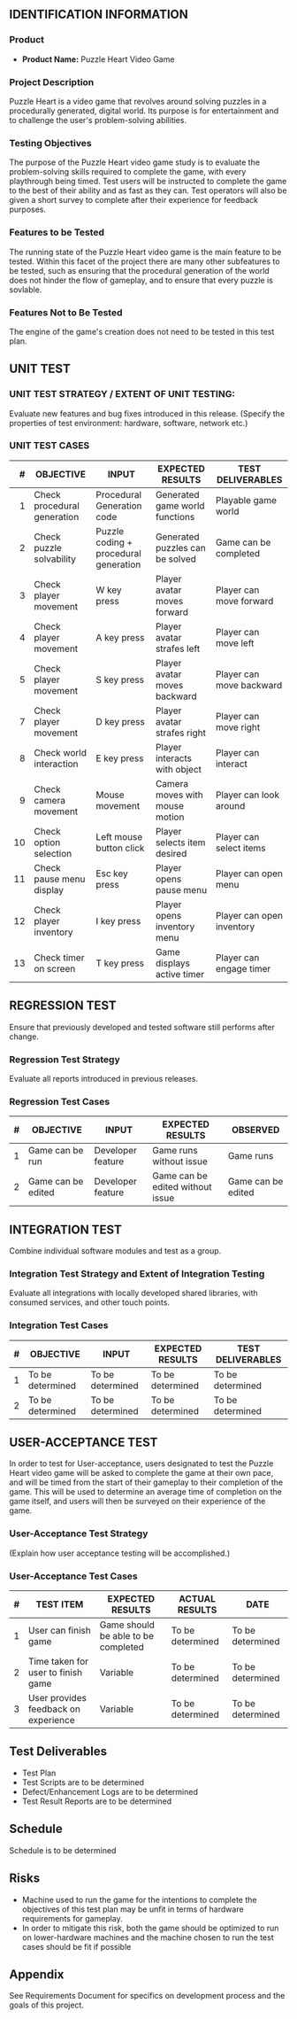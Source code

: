 IDENTIFICATION INFORMATION
--------------------------

### Product

- **Product Name:** Puzzle Heart Video Game

### Project Description

Puzzle Heart is a video game that revolves around solving puzzles in a procedurally generated, digital world. 
Its purpose is for entertainment and to challenge the user's problem-solving abilities.

### Testing Objectives

The purpose of the Puzzle Heart video game study is to evaluate the
problem-solving skills required to complete the game, with every playthrough
being timed. Test users will be instructed to complete the game to the best
of their ability and as fast as they can. Test operators will also be given a
short survey to complete after their experience for feedback purposes.

### Features to be Tested

The running state of the Puzzle Heart video game is the main feature to be tested. 
Within this facet of the project there are many other subfeatures to be tested, 
such as ensuring that the procedural generation of the world does not hinder 
the flow of gameplay, and to ensure that every puzzle is sovlable.


### Features Not to Be Tested

The engine of the game's creation does not need to be tested in this test plan.


UNIT TEST
---------

### UNIT TEST STRATEGY / EXTENT OF UNIT TESTING:

Evaluate new features and bug fixes introduced in this release. 
(Specify the properties of test environment: hardware, software, network etc.)

### UNIT TEST CASES

| \#  |          OBJECTIVE          |                   INPUT                    |         EXPECTED RESULTS        |     TEST DELIVERABLES     |
| --: | --------------------------- | ------------------------------------------ | ------------------------------- | ------------------------- |
|  1  | Check procedural generation | Procedural Generation code                 | Generated game world functions  | Playable game world       |
|  2  | Check puzzle solvability    | Puzzle coding + procedural generation      | Generated puzzles can be solved | Game can be completed     |
|  3  | Check player movement       | W key press                                | Player avatar moves forward     | Player can move forward   |
|  4  | Check player movement       | A key press                                | Player avatar strafes left      | Player can move left      |
|  5  | Check player movement       | S key press                                | Player avatar moves backward    | Player can move backward  |
|  7  | Check player movement       | D key press                                | Player avatar strafes right     | Player can move right     |
|  8  | Check world interaction     | E key press                                | Player interacts with object    | Player can interact       |
|  9  | Check camera movement       | Mouse movement                             | Camera moves with mouse motion  | Player can look around    |
| 10  | Check option selection      | Left mouse button click                    | Player selects item desired     | Player can select items   |
| 11  | Check pause menu display    | Esc key press                              | Player opens pause menu         | Player can open menu      |
| 12  | Check player inventory      | I key press                                | Player opens inventory menu     | Player can open inventory |
| 13  | Check timer on screen       | T key press                                | Game displays active timer      | Player can engage timer   |


REGRESSION TEST
---------------

Ensure that previously developed and tested software still performs after change.

### Regression Test Strategy

Evaluate all reports introduced in previous releases.

### Regression Test Cases

| #   |     OBJECTIVE      |       INPUT       |         EXPECTED RESULTS         |      OBSERVED      |
| --: | ------------------ | ----------------- | -------------------------------- | ------------------ |
|  1  | Game can be run    | Developer feature | Game runs without issue          | Game runs          |
|  2  | Game can be edited | Developer feature | Game can be edited without issue | Game can be edited |


INTEGRATION TEST
----------------

Combine individual software modules and test as a group.

### Integration Test Strategy and Extent of Integration Testing

Evaluate all integrations with locally developed shared libraries, with consumed services, and other touch points.

### Integration Test Cases

| #   |    OBJECTIVE     |       INPUT      | EXPECTED RESULTS | TEST DELIVERABLES |
| --: | ---------------- | ---------------- | ---------------- | ----------------- |
|  1  | To be determined | To be determined | To be determined | To be determined  |
|  2  | To be determined | To be determined | To be determined | To be determined  |


USER-ACCEPTANCE TEST
--------------------

In order to test for User-acceptance, users designated to test the Puzzle Heart 
video game will be asked to complete the game at their own pace, and will be timed 
from the start of their gameplay to their completion of the game. This will be used 
to determine an average time of completion on the game itself, and users will then be 
surveyed on their experience of the game.

### User-Acceptance Test Strategy

(Explain how user acceptance testing will be accomplished.)

### User-Acceptance Test Cases

| #   |              TEST ITEM               |           EXPECTED RESULTS          |  ACTUAL RESULTS  |       DATE       |
| --: | ------------------------------------ | ----------------------------------- | ---------------- | ---------------- |
|  1  | User can finish game                 | Game should be able to be completed | To be determined | To be determined |
|  2  | Time taken for user to finish game   | Variable                            | To be determined | To be determined |
|  3  | User provides feedback on experience | Variable                            | To be determined | To be determined |


Test Deliverables
-----------------

-   Test Plan
-   Test Scripts are to be determined
-   Defect/Enhancement Logs are to be determined
-   Test Result Reports are to be determined


Schedule
--------

Schedule is to be determined

Risks
-----

-   Machine used to run the game for the intentions to complete the objectives of this test plan may be unfit in terms of hardware requirements for gameplay.
-   In order to mitigate this risk, both the game should be optimized to run on lower-hardware machines and the machine chosen to run the test cases should be fit     if possible


Appendix
--------

See Requirements Document for specifics on development process and the goals of this project.
